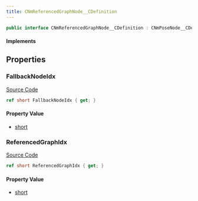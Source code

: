 ```yaml
---
title: CNmReferencedGraphNode__CDefinition
---
```


```csharp
public interface CNmReferencedGraphNode__CDefinition : CNmPoseNode__CDefinition, CNmGraphNode__CDefinition, ISchemaClass<CNmGraphNode__CDefinition>, ISchemaClass<CNmPoseNode__CDefinition>, ISchemaClass<CNmReferencedGraphNode__CDefinition>, ISchemaField, ISchemaClass, INativeHandle
```

#### Implements

## Properties

### FallbackNodeIdx

[Source Code](https://github.com/swiftly-solution/swiftlys2/blob/main/managed/src/SwiftlyS2.Generated/Schemas/Interfaces/CNmReferencedGraphNode__CDefinition.cs#L19)

```csharp
ref short FallbackNodeIdx { get; }
```

#### Property Value

- [short](https://learn.microsoft.com/dotnet/api/system.int16)

### ReferencedGraphIdx

[Source Code](https://github.com/swiftly-solution/swiftlys2/blob/main/managed/src/SwiftlyS2.Generated/Schemas/Interfaces/CNmReferencedGraphNode__CDefinition.cs#L17)

```csharp
ref short ReferencedGraphIdx { get; }
```

#### Property Value

- [short](https://learn.microsoft.com/dotnet/api/system.int16)

